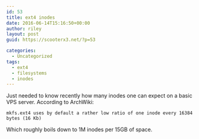 ```yaml
---
id: 53
title: ext4 inodes
date: 2016-06-14T15:16:50+00:00
author: riley
layout: post
guid: https://scooterx3.net/?p=53

categories:
  - Uncategorized
tags:
  - ext4
  - filesystems
  - inodes
---
```

Just needed to know recently how many inodes one can expect on a basic VPS server. According to ArchWiki:

~~~
mkfs.ext4 uses by default a rather low ratio of one inode every 16384 bytes (16 Kb)
~~~

Which roughly boils down to 1M inodes per 15GB of space.